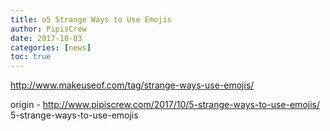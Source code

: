 ```yaml
---
title: o5 Strange Ways to Use Emojis
author: PipisCrew
date: 2017-10-03
categories: [news]
toc: true
---
```


http://www.makeuseof.com/tag/strange-ways-use-emojis/

origin - http://www.pipiscrew.com/2017/10/5-strange-ways-to-use-emojis/ 5-strange-ways-to-use-emojis